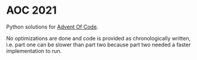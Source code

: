 # AOC 2021

Python solutions for [Advent Of Code](https://adventofcode.com/2021).

No optimizations are done and code is provided as chronologically written, i.e. part one can be slower than part two because part two needed a faster implementation to run.


